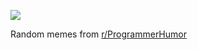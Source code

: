 ![](https://preview.redd.it/uzaftmujtcme1.png?width=640&crop=smart&auto=webp&s=e2bdcbe2ac51c11c0994efc805ea89cd25efb67a)

 Random memes from [r/ProgrammerHumor](https://www.reddit.com/r/ProgrammerHumor/)

